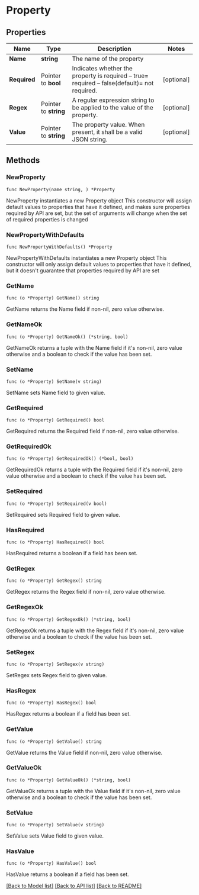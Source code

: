 # Property

## Properties

Name | Type | Description | Notes
------------ | ------------- | ------------- | -------------
**Name** | **string** | The name of the property | 
**Required** | Pointer to **bool** | Indicates whether the property is required – true&#x3D; required –  false(default)&#x3D; not required.  | [optional] 
**Regex** | Pointer to **string** | A regular expression string to be applied to the value of the property. | [optional] 
**Value** | Pointer to **string** | The property value. When present, it shall be a valid JSON string. | [optional] 

## Methods

### NewProperty

`func NewProperty(name string, ) *Property`

NewProperty instantiates a new Property object
This constructor will assign default values to properties that have it defined,
and makes sure properties required by API are set, but the set of arguments
will change when the set of required properties is changed

### NewPropertyWithDefaults

`func NewPropertyWithDefaults() *Property`

NewPropertyWithDefaults instantiates a new Property object
This constructor will only assign default values to properties that have it defined,
but it doesn't guarantee that properties required by API are set

### GetName

`func (o *Property) GetName() string`

GetName returns the Name field if non-nil, zero value otherwise.

### GetNameOk

`func (o *Property) GetNameOk() (*string, bool)`

GetNameOk returns a tuple with the Name field if it's non-nil, zero value otherwise
and a boolean to check if the value has been set.

### SetName

`func (o *Property) SetName(v string)`

SetName sets Name field to given value.


### GetRequired

`func (o *Property) GetRequired() bool`

GetRequired returns the Required field if non-nil, zero value otherwise.

### GetRequiredOk

`func (o *Property) GetRequiredOk() (*bool, bool)`

GetRequiredOk returns a tuple with the Required field if it's non-nil, zero value otherwise
and a boolean to check if the value has been set.

### SetRequired

`func (o *Property) SetRequired(v bool)`

SetRequired sets Required field to given value.

### HasRequired

`func (o *Property) HasRequired() bool`

HasRequired returns a boolean if a field has been set.

### GetRegex

`func (o *Property) GetRegex() string`

GetRegex returns the Regex field if non-nil, zero value otherwise.

### GetRegexOk

`func (o *Property) GetRegexOk() (*string, bool)`

GetRegexOk returns a tuple with the Regex field if it's non-nil, zero value otherwise
and a boolean to check if the value has been set.

### SetRegex

`func (o *Property) SetRegex(v string)`

SetRegex sets Regex field to given value.

### HasRegex

`func (o *Property) HasRegex() bool`

HasRegex returns a boolean if a field has been set.

### GetValue

`func (o *Property) GetValue() string`

GetValue returns the Value field if non-nil, zero value otherwise.

### GetValueOk

`func (o *Property) GetValueOk() (*string, bool)`

GetValueOk returns a tuple with the Value field if it's non-nil, zero value otherwise
and a boolean to check if the value has been set.

### SetValue

`func (o *Property) SetValue(v string)`

SetValue sets Value field to given value.

### HasValue

`func (o *Property) HasValue() bool`

HasValue returns a boolean if a field has been set.


[[Back to Model list]](../README.md#documentation-for-models) [[Back to API list]](../README.md#documentation-for-api-endpoints) [[Back to README]](../README.md)


